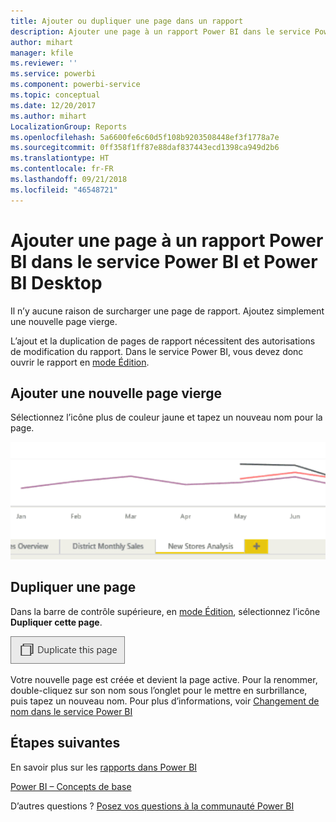 ```yaml
---
title: Ajouter ou dupliquer une page dans un rapport
description: Ajouter une page à un rapport Power BI dans le service Power BI et Power BI Desktop
author: mihart
manager: kfile
ms.reviewer: ''
ms.service: powerbi
ms.component: powerbi-service
ms.topic: conceptual
ms.date: 12/20/2017
ms.author: mihart
LocalizationGroup: Reports
ms.openlocfilehash: 5a6600fe6c60d5f108b9203508448ef3f1778a7e
ms.sourcegitcommit: 0ff358f1ff87e88daf837443ecd1398ca949d2b6
ms.translationtype: HT
ms.contentlocale: fr-FR
ms.lasthandoff: 09/21/2018
ms.locfileid: "46548721"
---
```

# <a name="add-a-page-to-a-power-bi-report-in-power-bi-service-and-power-bi-desktop"></a>Ajouter une page à un rapport Power BI dans le service Power BI et Power BI Desktop
Il n’y aucune raison de surcharger une page de rapport. Ajoutez simplement une nouvelle page vierge. 

L’ajout et la duplication de pages de rapport nécessitent des autorisations de modification du rapport. Dans le service Power BI, vous devez donc ouvrir le rapport en [mode Édition](consumer/end-user-reading-view.md). 

## <a name="add-a-new-blank-page"></a>Ajouter une nouvelle page vierge
Sélectionnez l’icône plus de couleur jaune et tapez un nouveau nom pour la page.  

![](media/power-bi-report-add-page/reorderpages2.gif)

## <a name="duplicate-a-page"></a>Dupliquer une page
Dans la barre de contrôle supérieure, en [mode Édition](service-interact-with-a-report-in-editing-view.md), sélectionnez l’icône **Dupliquer cette page**.

![](media/power-bi-report-add-page/pbi_duplicate.png)

Votre nouvelle page est créée et devient la page active. Pour la renommer, double-cliquez sur son nom sous l’onglet pour le mettre en surbrillance, puis tapez un nouveau nom.  Pour plus d’informations, voir [Changement de nom dans le service Power BI](service-rename.md)

## <a name="next-steps"></a>Étapes suivantes
En savoir plus sur les [rapports dans Power BI](consumer/end-user-reports.md)

[Power BI – Concepts de base](consumer/end-user-basic-concepts.md)

D’autres questions ? [Posez vos questions à la communauté Power BI](http://community.powerbi.com/)

